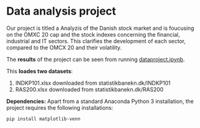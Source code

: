 # Data analysis project

Our project is titled a Analyzis of the Danish stock market and is foucusing on the OMXC 20 cap and the stock indexes concerning the financial, industrial and IT sectors. This clarifies the development of each sector, compared to the OMCX 20 and their volatility.

The **results** of the project can be seen from running [dataproject.ipynb](dataproject.ipynb).

This **loades two datasets**:

1. INDKP101.xlsx downloaded from statistikbanekn.dk/INDKP101
1. RAS200.xlsx downloaded from statistikbanekn.dk/RAS200

**Dependencies:** Apart from a standard Anaconda Python 3 installation, the project requires the following installations:

``pip install matplotlib-venn``
